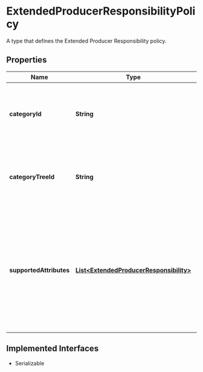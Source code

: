 

# ExtendedProducerResponsibilityPolicy

A type that defines the Extended Producer Responsibility policy.
## Properties

Name | Type | Description | Notes
------------ | ------------- | ------------- | -------------
**categoryId** | **String** | The unique identifier for the category under which the policy applies. |  [optional]
**categoryTreeId** | **String** | The unique identifier for the category tree under which the policy applies. |  [optional]
**supportedAttributes** | [**List&lt;ExtendedProducerResponsibility&gt;**](ExtendedProducerResponsibility.md) | The details regarding the attributes included in the policy, such as their usage guidelines and whether they can be specified at the listing variation level. |  [optional]


## Implemented Interfaces

* Serializable


